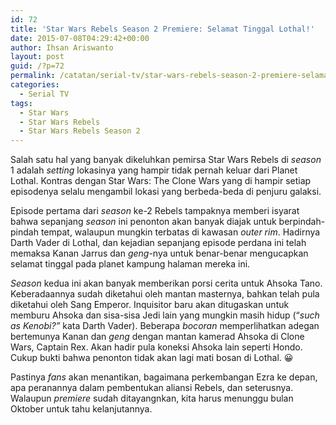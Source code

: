 ```yaml
---
id: 72
title: 'Star Wars Rebels Season 2 Premiere: Selamat Tinggal Lothal!'
date: 2015-07-08T04:29:42+00:00
author: Ihsan Ariswanto
layout: post
guid: /?p=72
permalink: /catatan/serial-tv/star-wars-rebels-season-2-premiere-selamat-tinggal-lothal/
categories:
  - Serial TV
tags:
  - Star Wars
  - Star Wars Rebels
  - Star Wars Rebels Season 2
---
```

Salah satu hal yang banyak dikeluhkan pemirsa Star Wars Rebels di _season_ 1 adalah _setting_ lokasinya yang hampir tidak pernah keluar dari Planet Lothal. Kontras dengan Star Wars: The Clone Wars yang di hampir setiap episodenya selalu mengambil lokasi yang berbeda-beda di penjuru galaksi.

Episode pertama dari _season_ ke-2 Rebels tampaknya memberi isyarat bahwa sepanjang _season_ ini penonton akan banyak diajak untuk berpindah-pindah tempat, walaupun mungkin terbatas di kawasan _outer rim_. Hadirnya Darth Vader di Lothal, dan kejadian sepanjang episode perdana ini telah memaksa Kanan Jarrus dan _geng_-nya untuk benar-benar mengucapkan selamat tinggal pada planet kampung halaman mereka ini.

_Season_ kedua ini akan banyak memberikan porsi cerita untuk Ahsoka Tano. Keberadaannya sudah diketahui oleh mantan masternya, bahkan telah pula diketahui oleh Sang Emperor. Inquisitor baru akan ditugaskan untuk memburu Ahsoka dan sisa-sisa Jedi lain yang mungkin masih hidup (&#8220;_such as Kenobi?&#8221;_ kata Darth Vader). Beberapa _bocoran_ memperlihatkan adegan bertemunya Kanan dan _geng_ dengan mantan kamerad Ahsoka di Clone Wars, Captain Rex. Akan hadir pula koneksi Ahsoka lain seperti Hondo. Cukup bukti bahwa penonton tidak akan lagi mati bosan di Lothal. 😀

Pastinya _fans_ akan menantikan, bagaimana perkembangan Ezra ke depan, apa peranannya dalam pembentukan aliansi Rebels, dan seterusnya. Walaupun _premiere_ sudah ditayangnkan, kita harus menunggu bulan Oktober untuk tahu kelanjutannya.